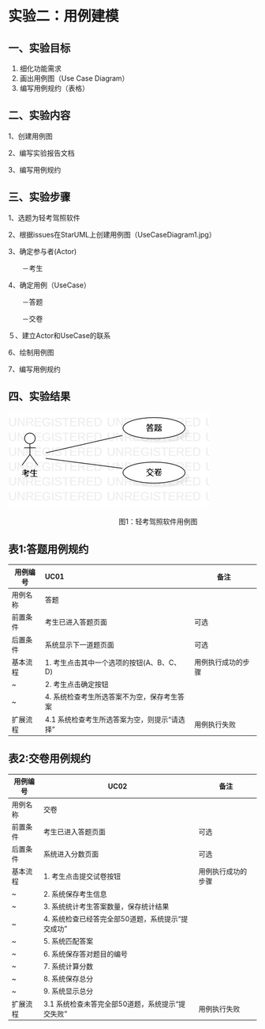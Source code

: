 # 实验二：用例建模

## 一、实验目标

1. 细化功能需求
2. 画出用例图（Use Case Diagram）
3. 编写用例规约（表格）

## 二、实验内容

1、创建用例图

2、编写实验报告文档

3、编写用例规约

## 三、实验步骤

1、选题为轻考驾照软件

2、根据issues在StarUML上创建用例图（UseCaseDiagram1.jpg）

3、确定参与者(Actor)

　　－考生

4、确定用例（UseCase）

　　－答题

　　－交卷

５、建立Actor和UseCase的联系

 6、绘制用例图

 7、编写用例规约

## 四、实验结果

![](./UseCaseDiagram1.jpg)

　　　　　　　　　　　　　　　　图1：轻考驾照软件用例图

## 表1:答题用例规约

| 用例编号 | UC01                                         | 备注               |
| -------- | :------------------------------------------- | ------------------ |
| 用例名称 | 答题                                         |                    |
| 前置条件 | 考生已进入答题页面                           | 可选               |
| 后置条件 | 系统显示下一道题页面                         | 可选               |
| 基本流程 | 1. 考生点击其中一个选项的按钮(A、B、C、D)    | 用例执行成功的步骤 |
| ~        | 2. 考生点击确定按钮                          |                    |
| ~        | 4. 系统检查考生所选答案不为空，保存考生答案  |                    |
| 扩展流程 | 4.1 系统检查考生所选答案为空，则提示“请选择” | 用例执行失败       |



## 表2:交卷用例规约

| 用例编号 | UC02                                              | 备注               |
| -------- | ------------------------------------------------- | ------------------ |
| 用例名称 | 交卷                                              |                    |
| 前置条件 | 考生已进入答题页面                                | 可选               |
| 后置条件 | 系统进入分数页面                                  | 可选               |
| 基本流程 | 1. 考生点击提交试卷按钮                           | 用例执行成功的步骤 |
| ~        | 2. 系统保存考生信息                               |                    |
| ~        | 3. 系统统计考生答案数量，保存统计结果             |                    |
| ~        | 4. 系统检查已经答完全部50道题，系统提示“提交成功” |                    |
| ~        | 5. 系统匹配答案                                   |                    |
| ~        | 6. 系统保存答对题目的编号                         |                    |
| ~        | 7. 系统计算分数                                   |                    |
| ~        | 8. 系统保存总分                                   |                    |
| ~        | 9. 系统显示总分                                   |                    |
| 扩展流程 | 3.1 系统检查未答完全部50道题，系统提示“提交失败”  | 用例执行失败       |

